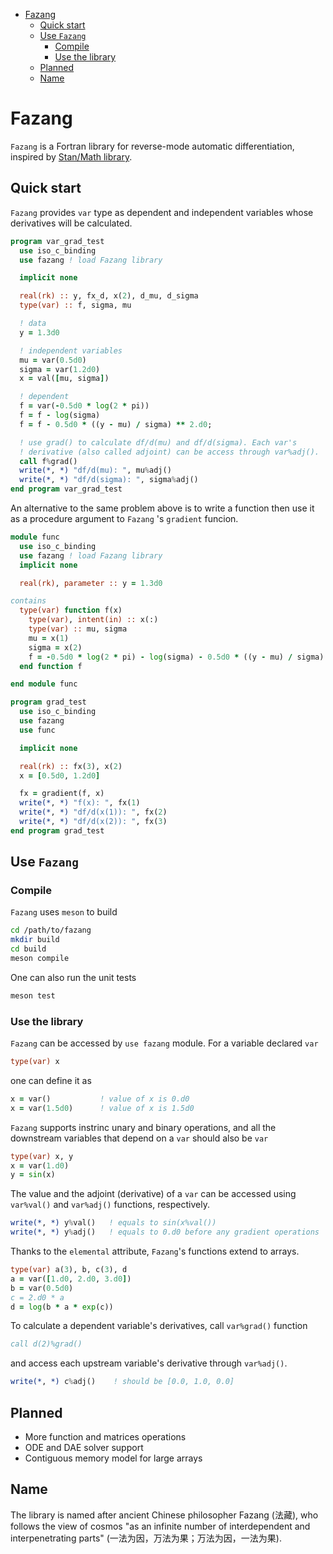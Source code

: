 - [Fazang](#org140c3aa)
  - [Quick start](#org8084ce3)
  - [Use `Fazang`](#org5d2b68a)
    - [Compile](#orgb81e70e)
    - [Use the library](#org2cded92)
  - [Planned](#org610345a)
  - [Name](#orgd696862)


<a id="org140c3aa"></a>

# Fazang

`Fazang` is a Fortran library for reverse-mode automatic differentiation, inspired by [Stan/Math library](https://mc-stan.org/users/interfaces/math).


<a id="org8084ce3"></a>

## Quick start

`Fazang` provides `var` type as dependent and independent variables whose derivatives will be calculated.

```fortran
program var_grad_test
  use iso_c_binding
  use fazang ! load Fazang library

  implicit none

  real(rk) :: y, fx_d, x(2), d_mu, d_sigma
  type(var) :: f, sigma, mu

  ! data
  y = 1.3d0

  ! independent variables
  mu = var(0.5d0)
  sigma = var(1.2d0)
  x = val([mu, sigma])

  ! dependent
  f = var(-0.5d0 * log(2 * pi))
  f = f - log(sigma)
  f = f - 0.5d0 * ((y - mu) / sigma) ** 2.d0;

  ! use grad() to calculate df/d(mu) and df/d(sigma). Each var's
  ! derivative (also called adjoint) can be access through var%adj().
  call f%grad()
  write(*, *) "df/d(mu): ", mu%adj()
  write(*, *) "df/d(sigma): ", sigma%adj()
end program var_grad_test
```

An alternative to the same problem above is to write a function then use it as a procedure argument to `Fazang` 's `gradient` funcion.

```fortran
module func
  use iso_c_binding
  use fazang ! load Fazang library
  implicit none

  real(rk), parameter :: y = 1.3d0

contains
  type(var) function f(x)
    type(var), intent(in) :: x(:)
    type(var) :: mu, sigma
    mu = x(1)
    sigma = x(2)
    f = -0.5d0 * log(2 * pi) - log(sigma) - 0.5d0 * ((y - mu) / sigma) ** 2.d0;
  end function f

end module func

program grad_test
  use iso_c_binding
  use fazang
  use func

  implicit none

  real(rk) :: fx(3), x(2)
  x = [0.5d0, 1.2d0]

  fx = gradient(f, x)
  write(*, *) "f(x): ", fx(1)
  write(*, *) "df/d(x(1)): ", fx(2)
  write(*, *) "df/d(x(2)): ", fx(3)
end program grad_test
```


<a id="org5d2b68a"></a>

## Use `Fazang`


<a id="orgb81e70e"></a>

### Compile

`Fazang` uses `meson` to build

```bash
cd /path/to/fazang
mkdir build
cd build
meson compile
```

One can also run the unit tests

```bash
meson test
```


<a id="org2cded92"></a>

### Use the library

`Fazang` can be accessed by `use fazang` module. For a variable declared `var`

```fortran
type(var) x
```

one can define it as

```fortran
x = var()           ! value of x is 0.d0
x = var(1.5d0)      ! value of x is 1.5d0
```

`Fazang` supports instrinc unary and binary operations, and all the downstream variables that depend on a `var` should also be `var`

```fortran
type(var) x, y
x = var(1.d0)
y = sin(x)
```

The value and the adjoint (derivative) of a `var` can be accessed using `var%val()` and `var%adj()` functions, respectively.

```fortran
write(*, *) y%val()   ! equals to sin(x%val())
write(*, *) y%adj()   ! equals to 0.d0 before any gradient operations
```

Thanks to the `elemental` attribute, `Fazang`'s functions extend to arrays.

```fortran
type(var) a(3), b, c(3), d
a = var([1.d0, 2.d0, 3.d0])
b = var(0.5d0)
c = 2.d0 * a
d = log(b * a * exp(c))
```

To calculate a dependent variable's derivatives, call `var%grad()` function

```fortran
call d(2)%grad()
```

and access each upstream variable's derivative through `var%adj()`.

```fortran
write(*, *) c%adj()    ! should be [0.0, 1.0, 0.0]
```


<a id="org610345a"></a>

## Planned

-   More function and matrices operations
-   ODE and DAE solver support
-   Contiguous memory model for large arrays


<a id="orgd696862"></a>

## Name

The library is named after ancient Chinese philosopher Fazang (法藏), who follows the view of cosmos "as an infinite number of interdependent and interpenetrating parts" (一法为因，万法为果；万法为因，一法为果).
